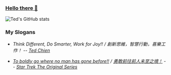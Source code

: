 ### [Hello there 👋](https://star-wars-memes.fandom.com/wiki/Hello_there!)

![Ted's GitHub stats](https://github-readme-stats.vercel.app/api?username=htchien&count_private=true&show_icons=true&theme=dark)

### My Slogans
* *Think Different, Do Smarter, Work for Joy!! / 創新思維，智慧行動，喜樂工作！ -- [Ted Chien](https://about.me/htchien)*

* *[To boldly go where no man has gone before!!](https://en.wikipedia.org/wiki/Where_no_man_has_gone_before) / [勇敢前往前人未至之境！](https://zh.wikipedia.org/wiki/%E5%89%8D%E4%BA%BA%E6%9C%AA%E8%87%B3%E4%B9%8B%E5%A2%83) -- [Star Trek The Original Series](https://en.wikipedia.org/wiki/Star_Trek)*
<!--
**htchien/htchien** is a ✨ _special_ ✨ repository because its `README.md` (this file) appears on your GitHub profile.

Here are some ideas to get you started:

- 🔭 I’m currently working on ...
- 🌱 I’m currently learning ...
- 👯 I’m looking to collaborate on ...
- 🤔 I’m looking for help with ...
- 💬 Ask me about ...
- 📫 How to reach me: ...
- 😄 Pronouns: ...
- ⚡ Fun fact: ...
-->
